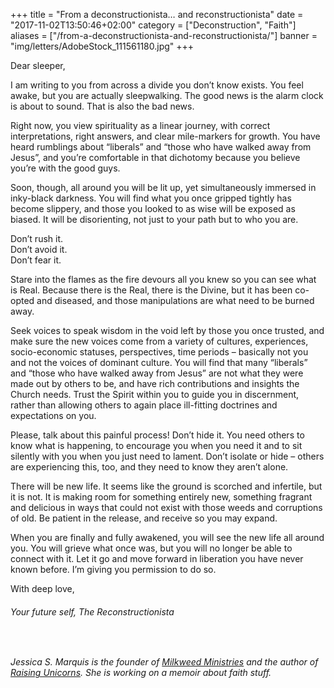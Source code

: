 +++
title = "From a deconstructionista… and reconstructionista"
date = "2017-11-02T13:50:46+02:00"
category = ["Deconstruction", "Faith"]
aliases = ["/from-a-deconstructionista-and-reconstructionista/"]
banner = "img/letters/AdobeStock_111561180.jpg"
+++
<div class="mk-single-content clearfix" itemprop="mainEntityOfPage">
	<p>Dear sleeper,</p>
<p>I am writing to you from across a divide you don’t know exists. You feel awake, but you are actually sleepwalking. The good news is the alarm clock is about to sound. That is also the bad news.</p>
<p><span id="more-406"></span></p>
<p>Right now, you view spirituality as a linear journey, with correct interpretations, right answers, and clear mile-markers for growth.&nbsp;You have heard rumblings about “liberals” and “those who have walked away from Jesus”, and you’re comfortable in that dichotomy because you believe you’re with the good guys.</p>
<p>Soon, though, all around you will be lit up, yet simultaneously immersed in inky-black darkness. You will find what you once gripped tightly has become slippery, and those you looked to as wise will be exposed as biased. It will be disorienting, not just to your path but to who you are.</p>
<p>Don’t rush it.<br>
Don’t avoid it.<br>
Don’t fear it.</p>
<p>Stare into the flames as the fire devours all you knew so you can see what is Real. Because there is the Real, there is the Divine, but it has been co-opted and diseased, and those manipulations are what need to be burned away.</p>
<p>Seek voices to speak wisdom in the void left by those you once trusted, and make sure the new voices come from a variety of cultures, experiences, socio-economic statuses, perspectives, time periods – basically not you and not the voices of dominant culture. You will find that many “liberals” and “those who have walked away from Jesus” are not what they were made out by others to be, and have rich contributions and insights the Church needs.&nbsp;Trust the Spirit within you to guide you in discernment, rather than allowing others to again place ill-fitting doctrines and expectations on you.</p>
<p>Please, talk about this painful process! Don’t hide it. You need others to know what is happening, to encourage you when you need it and to sit silently with you when you just need to lament. Don’t isolate or hide – others are experiencing this, too, and they need to know they aren’t alone.</p>
<p>There will be new life. It seems like the ground is scorched and infertile, but it is not. It is making room for something entirely new, something fragrant and delicious in ways that could not exist with those weeds and corruptions of old. Be patient in the release, and receive so you may expand.</p>
<p>When you are finally and fully awakened, you will see the new life all around you. You will grieve what once was, but you will no longer be able to connect with it. Let it go and move forward in liberation you have never known before. I’m giving you permission to do so.</p>
<p>With deep love,</p>
<h6 class="signature">Your future self,&nbsp;The Reconstructionista</h6>
<p>&nbsp;</p>
<p><em>Jessica S. Marquis is the founder of <a href="http://milkweedministries.com">Milkweed Ministries</a> and the author of <a href="https://www.amazon.com/Raising-Unicorns-Step-Step-Successful/dp/1440525900">Raising Unicorns</a>. She is working on a memoir about faith stuff.</em></p>
</div>